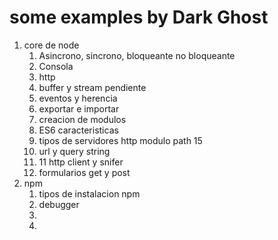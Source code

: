 <h1>some examples by Dark Ghost</h1>
<p>
   <ol>
       <li> core de node
           <ol>
                <li>Asincrono, sincrono, bloqueante no bloqueante</li>
                <li>Consola</li>
                <li>http</li>
                <li>buffer y stream pendiente</li>
                <li>eventos y herencia</li>
                <li>exportar e importar</li>
                <li>creacion de modulos</li>
                <li> ES6 caracteristicas </li>
                <li> tipos de servidores http modulo path 15</li>
                <li> url y query string</li>
                <li> 11 http client y snifer</li>
                <li> formularios get y post</li>
            </ol>
       </li>
       <li> npm
           <ol>
               <li>tipos de instalacion npm</li>
               <li>debugger</li>
               <li></li>
               <li></li>
           </ol>
       </li>
   </ol>
</p>